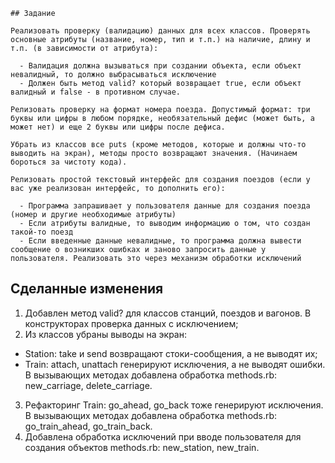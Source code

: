     ## Задание

    Реализовать проверку (валидацию) данных для всех классов. Проверять основные атрибуты (название, номер, тип и т.п.) на наличие, длину и т.п. (в зависимости от атрибута):

      - Валидация должна вызываться при создании объекта, если объект невалидный, то должно выбрасываться исключение
      - Должен быть метод valid? который возвращает true, если объект валидный и false - в противном случае.

    Релизовать проверку на формат номера поезда. Допустимый формат: три буквы или цифры в любом порядке, необязательный дефис (может быть, а может нет) и еще 2 буквы или цифры после дефиса.

    Убрать из классов все puts (кроме методов, которые и должны что-то выводить на экран), методы просто возвращают значения. (Начинаем бороться за чистоту кода).
    
    Релизовать простой текстовый интерфейс для создания поездов (если у вас уже реализован интерфейс, то дополнить его):

      - Программа запрашивает у пользователя данные для создания поезда (номер и другие необходимые атрибуты)
      - Если атрибуты валидные, то выводим информацию о том, что создан такой-то поезд
      - Если введенные данные невалидные, то программа должна вывести сообщение о возникших ошибках и заново запросить данные у пользователя. Реализовать это через механизм обработки исключений

## Сделанные изменения

1. Добавлен метод valid? для классов станций, поездов и вагонов. В конструкторах проверка данных с исключением;
2. Из классов убраны выводы на экран:
 - Station: take и send возвращают стоки-сообщения, а не выводят их;
 - Train: attach, unattach генерируют исключения, а не выводят ошибки. 
   В вызывающих методах добавлена обработка methods.rb: new_carriage, delete_carriage.
3. Рефакторинг Train: go_ahead, go_back тоже генерируют исключения. 
   В вызывающих методах добавлена обработка methods.rb: go_train_ahead, go_train_back.
4. Добавлена обработка исключений при вводе пользователя для создания объектов methods.rb: new_station, new_train.